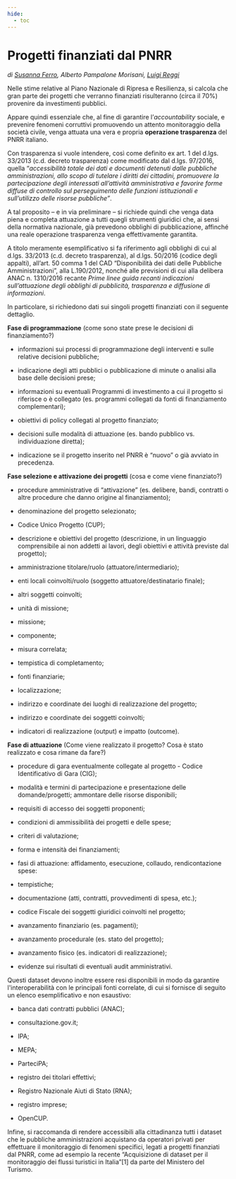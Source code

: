 ```yaml
---
hide:
  - toc
---
```


# Progetti finanziati dal PNRR


*di [Susanna Ferro](https://www.linkedin.com/in/susanna-ferro/), Alberto Pampalone Morisani, [Luigi Reggi](https://twitter.com/luigireggi)*

Nelle stime relative al Piano Nazionale di Ripresa e Resilienza, si calcola che gran parte dei progetti che verranno finanziati risulteranno (circa il 70%) provenire da investimenti pubblici.

Appare quindi essenziale che, al fine di garantire l’*accountability* sociale, e prevenire fenomeni corruttivi promuovendo un attento monitoraggio della società civile, venga attuata una vera e propria **operazione trasparenza** del PNRR italiano.

Con trasparenza si vuole intendere, così come definito ex art. 1 del d.lgs. 33/2013 (c.d. decreto trasparenza) come modificato dal d.lgs. 97/2016, quella “*accessibilità totale dei dati e documenti detenuti dalle pubbliche amministrazioni, allo scopo di tutelare i diritti dei cittadini, promuovere la partecipazione degli interessati all’attività amministrativa e favorire forme diffuse di controllo sul perseguimento delle funzioni istituzionali e sull’utilizzo delle risorse pubbliche”*.

A tal proposito – e in via preliminare – si richiede quindi che venga data piena e completa attuazione a tutti quegli strumenti giuridici che, ai sensi della normativa nazionale, già prevedono obblighi di pubblicazione, affinché una reale operazione trasparenza venga effettivamente garantita.

A titolo meramente esemplificativo si fa riferimento agli obblighi di cui al d.lgs. 33/2013 (c.d. decreto trasparenza), al d.lgs. 50/2016 (codice degli appalti), all’art. 50 comma 1 del CAD “Disponibilità dei dati delle Pubbliche Amministrazioni”, alla L.190/2012, nonché alle previsioni di cui alla delibera ANAC n. 1310/2016 recante *Prime linee guida recanti indicazioni sull’attuazione degli obblighi di pubblicità, trasparenza e diffusione di informazioni*.

In particolare, si richiedono dati sui singoli progetti finanziati con il seguente dettaglio.

**Fase di programmazione** (come sono state prese le decisioni di finanziamento?)

  - informazioni sui processi di programmazione degli interventi e sulle relative decisioni pubbliche;

  - indicazione degli atti pubblici o pubblicazione di minute o analisi alla base delle decisioni prese;

  - informazioni su eventuali Programmi di investimento a cui il progetto si riferisce o è collegato (es. programmi collegati da fonti di finanziamento complementari);

  - obiettivi di policy collegati al progetto finanziato;

  - decisioni sulle modalità di attuazione (es. bando pubblico vs. individuazione diretta);

  - indicazione se il progetto inserito nel PNRR è “nuovo” o già avviato in precedenza.

<!-- end list -->

**Fase selezione e attivazione dei progetti** (cosa e come viene finanziato?)

  - procedure amministrative di “attivazione” (es. delibere, bandi, contratti o altre procedure che danno origine al finanziamento);

  - denominazione del progetto selezionato;

  - Codice Unico Progetto (CUP);

  - descrizione e obiettivi del progetto (descrizione, in un linguaggio comprensibile ai non addetti ai lavori, degli obiettivi e attività previste dal progetto);

  - amministrazione titolare/ruolo (attuatore/intermediario);

  - enti locali coinvolti/ruolo (soggetto attuatore/destinatario finale);

  - altri soggetti coinvolti;

  - unità di missione;

  - missione;

  - componente;

  - misura correlata;

  - tempistica di completamento;

  - fonti finanziarie;

  - localizzazione;

  - indirizzo e coordinate dei luoghi di realizzazione del progetto;

  - indirizzo e coordinate dei soggetti coinvolti;

  - indicatori di realizzazione (output) e impatto (outcome).

**Fase di attuazione** (Come viene realizzato il progetto? Cosa è stato realizzato e cosa rimane da fare?)

  - procedure di gara eventualmente collegate al progetto - Codice Identificativo di Gara (CIG);

  - modalità e termini di partecipazione e presentazione delle domande/progetti; ammontare delle risorse disponibili;

  - requisiti di accesso dei soggetti proponenti;

  - condizioni di ammissibilità dei progetti e delle spese;

  - criteri di valutazione;

  - forma e intensità dei finanziamenti;

  - fasi di attuazione: affidamento, esecuzione, collaudo, rendicontazione spese:

  - tempistiche;

  - documentazione (atti, contratti, provvedimenti di spesa, etc.);

  - codice Fiscale dei soggetti giuridici coinvolti nel progetto;

  - avanzamento finanziario (es. pagamenti);

  - avanzamento procedurale (es. stato del progetto);

  - avanzamento fisico (es. indicatori di realizzazione);

  - evidenze sui risultati di eventuali audit amministrativi.

Questi dataset devono inoltre essere resi disponibili in modo da garantire l'interoperabilità con le principali fonti correlate, di cui si fornisce di seguito un elenco esemplificativo e non esaustivo:

  - banca dati contratti pubblici (ANAC);

  - consultazione.gov.it;

  - IPA;

  - MEPA;

  - ParteciPA;

  - registro dei titolari effettivi;

  - Registro Nazionale Aiuti di Stato (RNA);

  - registro imprese;

  - OpenCUP.

Infine, si raccomanda di rendere accessibili alla cittadinanza tutti i dataset che le pubbliche amministrazioni acquistano da operatori privati per effettuare il monitoraggio di fenomeni specifici, legati a progetti finanziati dal PNRR, come ad esempio la recente “Acquisizione di dataset per il monitoraggio dei flussi turistici in Italia”\[1\] da parte del Ministero del Turismo.
